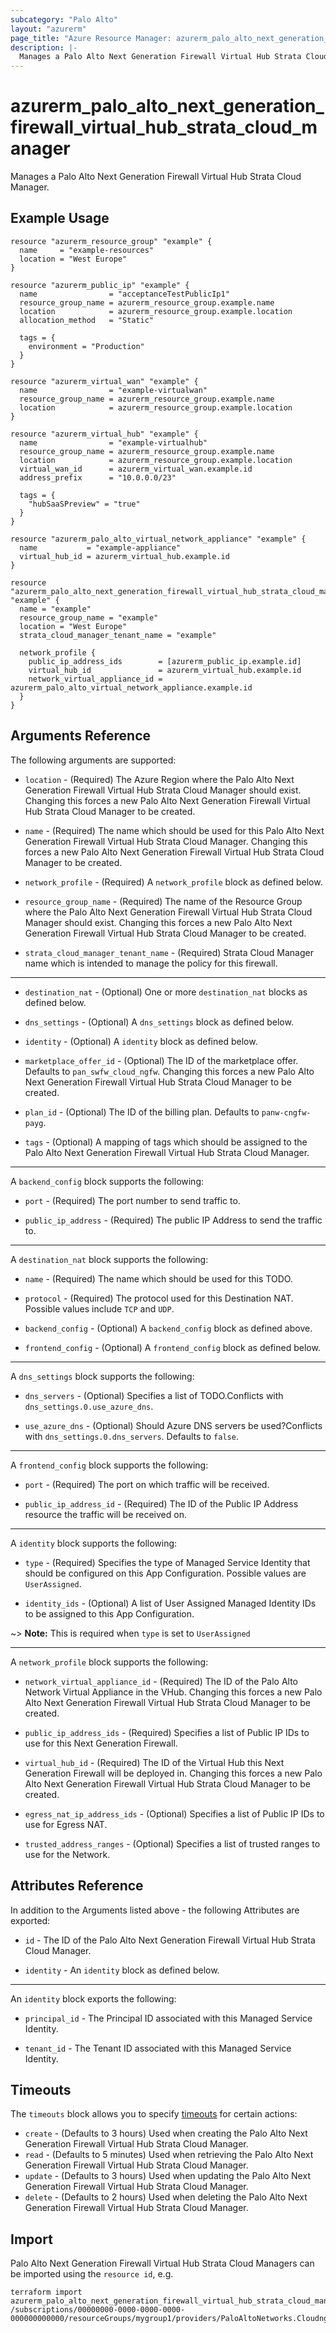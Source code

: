 ```yaml
---
subcategory: "Palo Alto"
layout: "azurerm"
page_title: "Azure Resource Manager: azurerm_palo_alto_next_generation_firewall_virtual_hub_strata_cloud_manager"
description: |-
  Manages a Palo Alto Next Generation Firewall Virtual Hub Strata Cloud Manager.
---
```


# azurerm_palo_alto_next_generation_firewall_virtual_hub_strata_cloud_manager

Manages a Palo Alto Next Generation Firewall Virtual Hub Strata Cloud Manager.

## Example Usage

```hcl
resource "azurerm_resource_group" "example" {
  name     = "example-resources"
  location = "West Europe"
}

resource "azurerm_public_ip" "example" {
  name                = "acceptanceTestPublicIp1"
  resource_group_name = azurerm_resource_group.example.name
  location            = azurerm_resource_group.example.location
  allocation_method   = "Static"

  tags = {
    environment = "Production"
  }
}

resource "azurerm_virtual_wan" "example" {
  name                = "example-virtualwan"
  resource_group_name = azurerm_resource_group.example.name
  location            = azurerm_resource_group.example.location
}

resource "azurerm_virtual_hub" "example" {
  name                = "example-virtualhub"
  resource_group_name = azurerm_resource_group.example.name
  location            = azurerm_resource_group.example.location
  virtual_wan_id      = azurerm_virtual_wan.example.id
  address_prefix      = "10.0.0.0/23"

  tags = {
    "hubSaaSPreview" = "true"
  }
}

resource "azurerm_palo_alto_virtual_network_appliance" "example" {
  name           = "example-appliance"
  virtual_hub_id = azurerm_virtual_hub.example.id
}

resource "azurerm_palo_alto_next_generation_firewall_virtual_hub_strata_cloud_manager" "example" {
  name = "example"
  resource_group_name = "example"
  location = "West Europe"
  strata_cloud_manager_tenant_name = "example"

  network_profile {
    public_ip_address_ids        = [azurerm_public_ip.example.id]
    virtual_hub_id               = azurerm_virtual_hub.example.id
    network_virtual_appliance_id = azurerm_palo_alto_virtual_network_appliance.example.id
  }
}
```

## Arguments Reference

The following arguments are supported:

* `location` - (Required) The Azure Region where the Palo Alto Next Generation Firewall Virtual Hub Strata Cloud Manager should exist. Changing this forces a new Palo Alto Next Generation Firewall Virtual Hub Strata Cloud Manager to be created.

* `name` - (Required) The name which should be used for this Palo Alto Next Generation Firewall Virtual Hub Strata Cloud Manager. Changing this forces a new Palo Alto Next Generation Firewall Virtual Hub Strata Cloud Manager to be created.

* `network_profile` - (Required) A `network_profile` block as defined below.

* `resource_group_name` - (Required) The name of the Resource Group where the Palo Alto Next Generation Firewall Virtual Hub Strata Cloud Manager should exist. Changing this forces a new Palo Alto Next Generation Firewall Virtual Hub Strata Cloud Manager to be created.

* `strata_cloud_manager_tenant_name` - (Required) Strata Cloud Manager name which is intended to manage the policy for this firewall.

---

* `destination_nat` - (Optional) One or more `destination_nat` blocks as defined below.

* `dns_settings` - (Optional) A `dns_settings` block as defined below.

* `identity` - (Optional) A `identity` block as defined below.

* `marketplace_offer_id` - (Optional) The ID of the marketplace offer. Defaults to `pan_swfw_cloud_ngfw`. Changing this forces a new Palo Alto Next Generation Firewall Virtual Hub Strata Cloud Manager to be created.

* `plan_id` - (Optional) The ID of the billing plan. Defaults to `panw-cngfw-payg`.

* `tags` - (Optional) A mapping of tags which should be assigned to the Palo Alto Next Generation Firewall Virtual Hub Strata Cloud Manager.

---

A `backend_config` block supports the following:

* `port` - (Required) The port number to send traffic to.

* `public_ip_address` - (Required) The public IP Address to send the traffic to.

---

A `destination_nat` block supports the following:

* `name` - (Required) The name which should be used for this TODO.

* `protocol` - (Required) The protocol used for this Destination NAT. Possible values include `TCP` and `UDP`.

* `backend_config` - (Optional) A `backend_config` block as defined above.

* `frontend_config` - (Optional) A `frontend_config` block as defined below.

---

A `dns_settings` block supports the following:

* `dns_servers` - (Optional) Specifies a list of TODO.Conflicts with `dns_settings.0.use_azure_dns`.

* `use_azure_dns` - (Optional) Should Azure DNS servers be used?Conflicts with `dns_settings.0.dns_servers`. Defaults to `false`.

---

A `frontend_config` block supports the following:

* `port` - (Required) The port on which traffic will be received.

* `public_ip_address_id` - (Required) The ID of the Public IP Address resource the traffic will be received on.

---

A `identity` block supports the following:

* `type` - (Required) Specifies the type of Managed Service Identity that should be configured on this App Configuration. Possible values are `UserAssigned`.

* `identity_ids` - (Optional) A list of User Assigned Managed Identity IDs to be assigned to this App Configuration.

~> **Note:** This is required when `type` is set to `UserAssigned`

---

A `network_profile` block supports the following:

* `network_virtual_appliance_id` - (Required) The ID of the Palo Alto Network Virtual Appliance in the VHub. Changing this forces a new Palo Alto Next Generation Firewall Virtual Hub Strata Cloud Manager to be created.

* `public_ip_address_ids` - (Required) Specifies a list of Public IP IDs to use for this Next Generation Firewall.

* `virtual_hub_id` - (Required) The ID of the Virtual Hub this Next Generation Firewall will be deployed in. Changing this forces a new Palo Alto Next Generation Firewall Virtual Hub Strata Cloud Manager to be created.

* `egress_nat_ip_address_ids` - (Optional) Specifies a list of Public IP IDs to use for Egress NAT.

* `trusted_address_ranges` - (Optional) Specifies a list of trusted ranges to use for the Network.

## Attributes Reference

In addition to the Arguments listed above - the following Attributes are exported: 

* `id` - The ID of the Palo Alto Next Generation Firewall Virtual Hub Strata Cloud Manager.

* `identity` - An `identity` block as defined below.

---

An `identity` block exports the following:

* `principal_id` - The Principal ID associated with this Managed Service Identity.

* `tenant_id` - The Tenant ID associated with this Managed Service Identity.

## Timeouts

The `timeouts` block allows you to specify [timeouts](https://www.terraform.io/language/resources/syntax#operation-timeouts) for certain actions:

* `create` - (Defaults to 3 hours) Used when creating the Palo Alto Next Generation Firewall Virtual Hub Strata Cloud Manager.
* `read` - (Defaults to 5 minutes) Used when retrieving the Palo Alto Next Generation Firewall Virtual Hub Strata Cloud Manager.
* `update` - (Defaults to 3 hours) Used when updating the Palo Alto Next Generation Firewall Virtual Hub Strata Cloud Manager.
* `delete` - (Defaults to 2 hours) Used when deleting the Palo Alto Next Generation Firewall Virtual Hub Strata Cloud Manager.

## Import

Palo Alto Next Generation Firewall Virtual Hub Strata Cloud Managers can be imported using the `resource id`, e.g.

```shell
terraform import azurerm_palo_alto_next_generation_firewall_virtual_hub_strata_cloud_manager.example /subscriptions/00000000-0000-0000-0000-000000000000/resourceGroups/mygroup1/providers/PaloAltoNetworks.Cloudngfw/firewalls/myVNetStrataCloudManagerFW
```